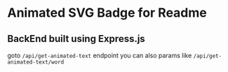 # Animated SVG Badge for Readme

## BackEnd built using Express.js

goto `/api/get-animated-text` endpoint you can also params like `/api/get-animated-text/word`
